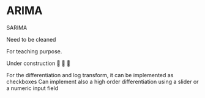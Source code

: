 # ARIMA
SARIMA

Need to be cleaned

For teaching purpose.

Under construction 🚧 🚧 🚧

For the differentiation and log transform, it can be implemented as checkboxes
Can implement also a high order differentiation using a slider or a numeric input field

